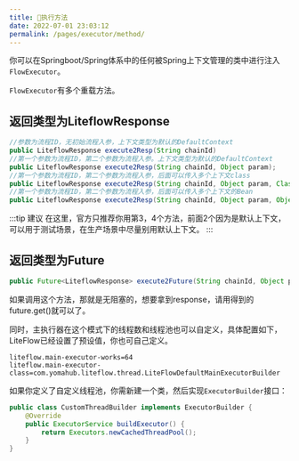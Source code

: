 ```yaml
---
title: 🎡执行方法
date: 2022-07-01 23:03:12
permalink: /pages/executor/method/
---
```


你可以在Springboot/Spring体系中的任何被Spring上下文管理的类中进行注入`FlowExecutor`。

`FlowExecutor`有多个重载方法。

## 返回类型为LiteflowResponse

```java
//参数为流程ID，无初始流程入参，上下文类型为默认的DefaultContext
public LiteflowResponse execute2Resp(String chainId)
//第一个参数为流程ID，第二个参数为流程入参。上下文类型为默认的DefaultContext
public LiteflowResponse execute2Resp(String chainId, Object param);
//第一个参数为流程ID，第二个参数为流程入参，后面可以传入多个上下文class
public LiteflowResponse execute2Resp(String chainId, Object param, Class<?>... contextBeanClazzArray)
//第一个参数为流程ID，第二个参数为流程入参，后面可以传入多个上下文的Bean
public LiteflowResponse execute2Resp(String chainId, Object param, Object... contextBeanArray)
```
:::tip 建议
在这里，官方只推荐你用第3，4个方法，前面2个因为是默认上下文，可以用于测试场景，在生产场景中尽量别用默认上下文。
:::

## 返回类型为Future

```java
public Future<LiteflowResponse> execute2Future(String chainId, Object param, Class<?>... contextBeanClazzArray)
```

如果调用这个方法，那就是无阻塞的，想要拿到response，请用得到的future.get()就可以了。

同时，主执行器在这个模式下的线程数和线程池也可以自定义，具体配置如下，LiteFlow已经设置了预设值，你也可自己定义。

```properties
liteflow.main-executor-works=64
liteflow.main-executor-class=com.yomahub.liteflow.thread.LiteFlowDefaultMainExecutorBuilder
```

如果你定义了自定义线程池，你需新建一个类，然后实现`ExecutorBuilder`接口：

```java
public class CustomThreadBuilder implements ExecutorBuilder {
    @Override
    public ExecutorService buildExecutor() {
        return Executors.newCachedThreadPool();
    }
}
```


